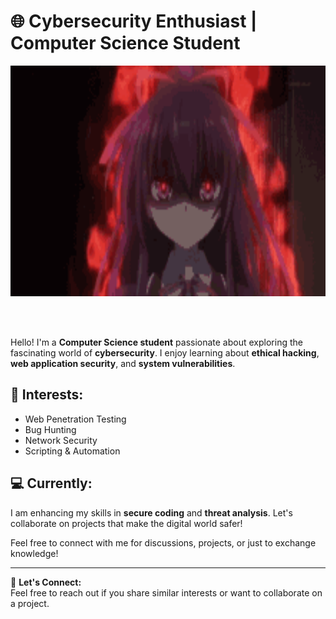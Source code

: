 # 🌐 Cybersecurity Enthusiast | Computer Science Student

<div align="center">
  <img height="369" width="580" alt="GIF" align="center" src="https://raw.githubusercontent.com/alexithema/alexithema/refs/heads/main/angry.gif">
</div>

</br>
</br>
</br>

Hello! I'm a **Computer Science student** passionate about exploring the fascinating world of **cybersecurity**. I enjoy learning about **ethical hacking**, **web application security**, and **system vulnerabilities**.

## 🔐 Interests:

- Web Penetration Testing
- Bug Hunting
- Network Security
- Scripting & Automation

## 💻 Currently:

I am enhancing my skills in **secure coding** and **threat analysis**. Let's collaborate on projects that make the digital world safer!

Feel free to connect with me for discussions, projects, or just to exchange knowledge!

---

📩 **Let's Connect:**  
Feel free to reach out if you share similar interests or want to collaborate on a project.
